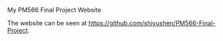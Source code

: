 My PM566 Final Project Website

The website can be seen at https://github.com/shiyushen/PM566-Final-Project.